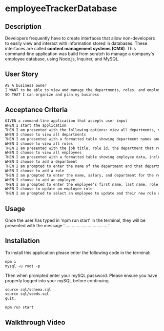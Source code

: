 # employeeTrackerDatabase

## Description

Developers frequently have to create interfaces that allow non-developers to easily view and interact with information stored in databases. These interfaces are called **content management systems (CMS)**. This command-line application was build from scratch to manage a company's employee database, using Node.js, Inquirer, and MySQL.

## User Story

```md
AS A business owner
I WANT to be able to view and manage the departments, roles, and employees in my company
SO THAT I can organize and plan my business
```

## Acceptance Criteria

```md
GIVEN a command-line application that accepts user input
WHEN I start the application
THEN I am presented with the following options: view all departments, view all roles, view all employees, add a department, add a role, add an employee, and update an employee role
WHEN I choose to view all departments
THEN I am presented with a formatted table showing department names and department ids
WHEN I choose to view all roles
THEN I am presented with the job title, role id, the department that role belongs to, and the salary for that role
WHEN I choose to view all employees
THEN I am presented with a formatted table showing employee data, including employee ids, first names, last names, job titles, departments, salaries, and managers that the employees report to
WHEN I choose to add a department
THEN I am prompted to enter the name of the department and that department is added to the database
WHEN I choose to add a role
THEN I am prompted to enter the name, salary, and department for the role and that role is added to the database
WHEN I choose to add an employee
THEN I am prompted to enter the employee’s first name, last name, role, and manager, and that employee is added to the database
WHEN I choose to update an employee role
THEN I am prompted to select an employee to update and their new role and this information is updated in the database 
```

## Usage
Once the user has typed in 'npm run start' in the terminal, they will be presented with the message '....................................' 

## Installation
To install this application please enter the following code in the terminal:
```md
npm i
mysql -u root -p
```
Then when prompted enter your mySQL password. Please ensure you have properly logged into your mySQL before continuing.
```md
source sql/schema.sql
source sql/seeds.sql
quit;
```
```md
npm run start
```

## Walkthrough Video
